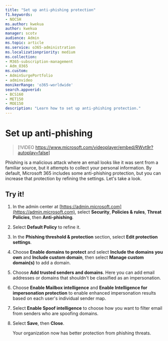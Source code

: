 ```yaml
---
title: "Set up anti-phishing protection"
f1.keywords:
- NOCSH
ms.author: kwekua
author: kwekua
manager: scotv
audience: Admin
ms.topic: article
ms.service: o365-administration
ms.localizationpriority: medium
ms.collection: 
- M365-subscription-management 
- Adm_O365
ms.custom: 
- AdminSurgePortfolio
- adminvideo
monikerRange: 'o365-worldwide'
search.appverid:
- BCS160
- MET150
- MOE150
description: "Learn how to set up anti-phishing protection."
---
```


# Set up anti-phishing

> [!VIDEO https://www.microsoft.com/videoplayer/embed/RWvt9r?autoplay=false]

Phishing is a malicious attack where an email looks like it was sent from a familiar source, but it attempts to collect your personal information. By default, Microsoft 365 includes some anti-phishing protection, but you can increase that protection by refining the settings. Let's take a look.

## Try it!

1. In the admin center at [https://admin.microsoft.com](https://admin.microsoft.com), select **Security**, **Policies & rules**, **Threat Policies**, then **Anti-phishing**.
1. Select **Default Policy** to refine it.
1. In the **Phishing threshold & protection** section, select **Edit protection settings**.
1. Choose **Enable domains to protect** and select **Include the domains you own** and **Include custom domain**, then select **Manage custom domain(s)** to add a domain.
1. Choose **Add trusted senders and domains**. Here you can add email addresses or domains that shouldn't be classified as an impersonation.
1. Choose **Enable Mailbox intelligence** and **Enable Intelligence for impersonation protection** to enable enhanced impersonation results based on each user's individual sender map.
1. Select **Enable Spoof intelligence** to choose how you want to filter email from senders who are spoofing domains.
1. Select **Save**, then **Close**.

    Your organization now has better protection from phishing threats.

